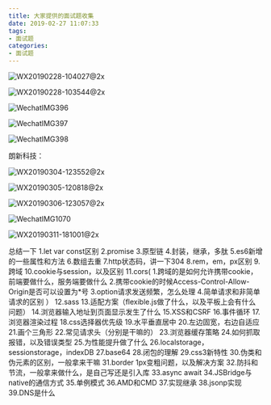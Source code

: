 ```yaml
---
title: 大家提供的面试题收集
date: 2019-02-27 11:07:33
tags: 
- 面试题
categories: 
- 面试题
---
```




![WX20190228-104027@2x](http://www.qinhanwen.xyz/images/WX20190228-104027@2x.png)

![WX20190228-103544@2x](http://www.qinhanwen.xyz/images/WX20190228-103544@2x.png)

![WechatIMG396](http://www.qinhanwen.xyz/images/WechatIMG396.jpeg)

![WechatIMG397](http://www.qinhanwen.xyz/images/WechatIMG397.jpeg)

![WechatIMG398](http://www.qinhanwen.xyz/images/WechatIMG398.jpeg)

朗新科技：

![WX20190304-123552@2x](http://www.qinhanwen.xyz/images/WX20190304-123552@2x.png)



![WX20190305-120818@2x](http://www.qinhanwen.xyz/images/WX20190305-120818@2x.png)



![WX20190306-123057@2x](http://www.qinhanwen.xyz/images/WX20190306-123057@2x.png)



![WechatIMG1070](http://www.qinhanwen.xyz/images/WechatIMG1070.png)

![WX20190311-181001@2x](http://www.qinhanwen.xyz/images/WX20190311-181001@2x.png)



总结一下
1.let var const区别
2.promise
3.原型链
4.封装，继承，多肽
5.es6新增的一些属性和方法
6.数组去重
7.http状态码，讲一下304
8.rem，em，px区别
9.跨域
10.cookie与session，以及区别
11.cors( 1.跨域的是如何允许携带cookie，前端要做什么，服务端要做什么
		2.携带cookie的时候Access-Control-Allow-Origin是否可以设置为*号
		3.option请求发送频繁，怎么处理	
		4.简单请求和非简单请求的区别	）
12.sass
13.适配方案（flexible.js做了什么，以及平板上会有什么问题）
14.浏览器输入地址到页面显示发生了什么
15.XSS和CSRF
16.事件循环
17.浏览器渲染过程
18.css选择器优先级
19.水平垂直居中
20.左边固宽，右边自适应
21.画个三角形
22.常见请求头（分别是干嘛的）
23.浏览器缓存策略
24.如何抓取报错，以及错误类型
25.为性能提升做了什么
26.localstorage，sessionstorage，indexDB
27.base64
28.闭包的理解
29.css3新特性
30.伪类和伪元素的区别，一般拿来干嘛
31.border 1px变粗问题，以及解决方案
32.防抖和节流，一般拿来做什么，是自己写还是引入库
33.async await
34.JSBridge与native的通信方式
35.单例模式
36.AMD和CMD
37.实现继承
38.jsonp实现
39.DNS是什么